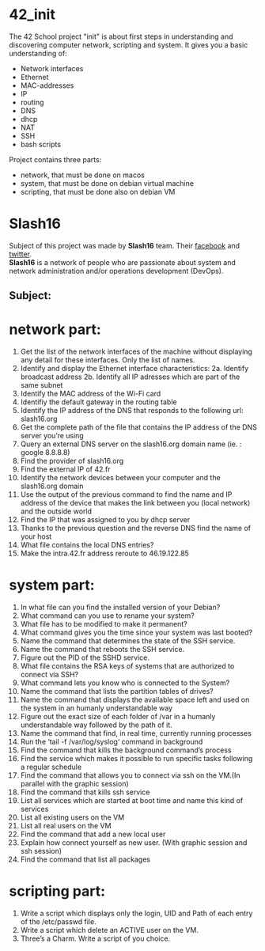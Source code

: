 # 42_init

The 42 School project "init" is about first steps in understanding and discovering computer network, scripting and system.
It gives you a basic understanding of:
* Network interfaces
* Ethernet
* MAC-addresses
* IP
* routing
* DNS
* dhcp
* NAT
* SSH
* bash scripts

Project contains three parts:
* network, that must be done on macos
* system, that must be done on debian virtual machine
* scripting, that must be done also on debian VM

# Slash16
Subject of this project was made by **Slash16** team.
Their [facebook](https://www.facebook.com/slash16#1) and [twitter](https://twitter.com/slashseize).  
**Slash16** is a network of people who are passionate about system and network administration and/or operations development (DevOps).

## Subject:

# network part:
1. Get the list of the network interfaces of the machine without displaying any detail
for these interfaces. Only the list of names.
2. Identify and display the Ethernet interface characteristics:
  2a. Identify broadcast address
  2b. Identify all IP adresses which are part of the same subnet
3. Identify the MAC address of the Wi-Fi card
4. Identifiy the default gateway in the routing table
5. Identify the IP address of the DNS that responds to the following url: slash16.org
6. Get the complete path of the file that contains the IP address of the DNS server
you’re using
7. Query an external DNS server on the slash16.org domain name (ie. : google
8.8.8.8)
8. Find the provider of slash16.org
9. Find the external IP of 42.fr
10. Identify the network devices between your computer and the slash16.org domain
11. Use the output of the previous command to find the name and IP address of the
device that makes the link between you (local network) and the outside world
12. Find the IP that was assigned to you by dhcp server
13. Thanks to the previous question and the reverse DNS find the name of your host
14. What file contains the local DNS entries?
15. Make the intra.42.fr address reroute to 46.19.122.85

# system part:
1. In what file can you find the installed version of your Debian?
2. What command can you use to rename your system?
3. What file has to be modified to make it permanent?
4. What command gives you the time since your system was last booted?
5. Name the command that determines the state of the SSH service.
6. Name the command that reboots the SSH service.
7. Figure out the PID of the SSHD service.
8. What file contains the RSA keys of systems that are authorized to connect via SSH?
9. What command lets you know who is connected to the System?
10. Name the command that lists the partition tables of drives?
11. Name the command that displays the available space left and used on the system
in an humanly understandable way
12. Figure out the exact size of each folder of /var in a humanly understandable way
followed by the path of it.
13. Name the command that find, in real time, currently running processes
14. Run the ‘tail -f /var/log/syslog‘ command in background
15. Find the command that kills the background command’s process
16. Find the service which makes it possible to run specific tasks following a regular
schedule
17. Find the command that allows you to connect via ssh on the VM.(In parallel with
the graphic session)
18. Find the command that kills ssh service
19. List all services which are started at boot time and name this kind of services
20. List all existing users on the VM
21. List all real users on the VM
22. Find the command that add a new local user
23. Explain how connect yourself as new user. (With graphic session and ssh session)
24. Find the command that list all packages

# scripting part:
1. Write a script which displays only the login, UID and Path of each entry of the
/etc/passwd file.
2. Write a script which delete an ACTIVE user on the VM.
3. Three’s a Charm. Write a script of you choice.
